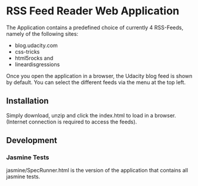# RSS Feed Reader Web Application

The Application contains a predefined choice of currently 4 RSS-Feeds, namely of the following sites:
  * blog.udacity.com
  * css-tricks
  * html5rocks and
  * lineardisgressions

Once you open the application in a browser, the Udacity blog feed is shown by default. You can select the different feeds via the menu at the top left.

## Installation
Simply download, unzip and click the index.html to load in a browser.
(Internet connection is required to access the feeds).

## Development

### Jasmine Tests
jasmine/SpecRunner.html is the version of the application that contains all jasmine tests.